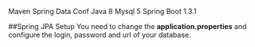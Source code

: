Maven
Spring Data Conf
Java 8
Mysql 5
Spring Boot 1.3.1


##Spring JPA Setup
You need to change the **application.properties** and configure the login, password and url of your database. 